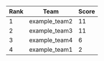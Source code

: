 | Rank | Team | Score |
| --- | --- | --- |
|1|example_team2|11|
|2|example_team3|11|
|3|example_team4|6|
|4|example_team1|2|
